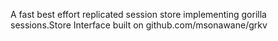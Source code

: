 A fast best effort replicated session store implementing gorilla sessions.Store Interface built on github.com/msonawane/grkv